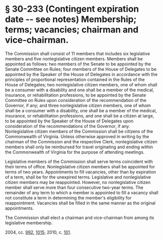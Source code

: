 # § 30-233 (Contingent expiration date -- see notes) Membership; terms; vacancies; chairman and vice-chairman.

<p>The Commission shall consist of 11 members that includes six legislative members and five nonlegislative citizen members. Members shall be appointed as follows: two members of the Senate to be appointed by the Senate Committee on Rules; four members of the House of Delegates to be appointed by the Speaker of the House of Delegates in accordance with the principles of proportional representation contained in the Rules of the House of Delegates; two nonlegislative citizen members, one of whom shall be a consumer with a disability and one shall be a member of the medical, insurance, or rehabilitation professions, to be appointed by the Senate Committee on Rules upon consideration of the recommendation of the Governor, if any; and three nonlegislative citizen members, one of whom shall be a consumer with a disability, one shall be a member of the medical, insurance, or rehabilitation professions, and one shall be a citizen at large, to be appointed by the Speaker of the House of Delegates upon consideration of the recommendations of the Governor, if any. Nonlegislative citizen members of the Commission shall be citizens of the Commonwealth of Virginia. Unless otherwise approved in writing by the chairman of the Commission and the respective Clerk, nonlegislative citizen members shall only be reimbursed for travel originating and ending within the Commonwealth of Virginia for the purpose of attending meetings.</p><p>Legislative members of the Commission shall serve terms coincident with their terms of office. Nonlegislative citizen members shall be appointed for terms of two years. Appointments to fill vacancies, other than by expiration of a term, shall be for the unexpired terms. Legislative and nonlegislative citizen members may be reappointed. However, no nonlegislative citizen member shall serve more than four consecutive two-year terms. The remainder of any term to which a member is appointed to fill a vacancy shall not constitute a term in determining the member's eligibility for reappointment. Vacancies shall be filled in the same manner as the original appointments.</p><p>The Commission shall elect a chairman and vice-chairman from among its legislative membership.</p><p>2004, cc. <a href='http://lis.virginia.gov/cgi-bin/legp604.exe?041+ful+CHAP0992'>992</a>, <a href='http://lis.virginia.gov/cgi-bin/legp604.exe?041+ful+CHAP1015'>1015</a>; 2010, c. <a href='http://lis.virginia.gov/cgi-bin/legp604.exe?101+ful+CHAP0101'>101</a>.</p>